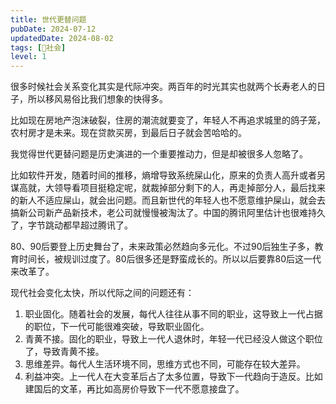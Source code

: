 ```yaml
---
title: 世代更替问题
pubDate: 2024-07-12
updatedDate: 2024-08-02
tags: [👫社会]
level: 1
---
```


很多时候社会关系变化其实是代际冲突。两百年的时光其实也就两个长寿老人的日子，所以移风易俗比我们想象的快得多。

比如现在房地产泡沫破裂，住房的潮流就要变了，年轻人不再追求城里的鸽子笼，农村房才是未来。现在贷款买房，到最后日子就会苦哈哈的。

我觉得世代更替问题是历史演进的一个重要推动力，但是却被很多人忽略了。

比如软件开发，随着时间的推移，熵增导致系统屎山化，原来的负责人高升或者另谋高就，大领导看项目挺稳定呢，就裁掉部分剩下的人，再走掉部分人，最后找来的新人不适应屎山，就会出问题。而且新世代的年轻人也不愿意维护屎山，就会去搞新公司新产品新技术，老公司就慢慢被淘汰了。中国的腾讯阿里估计也很难持久了，字节跳动都早超过腾讯了。

80、90后要登上历史舞台了，未来政策必然趋向多元化。不过90后独生子多，教育时间长，被规训过度了。80后很多还是野蛮成长的。所以以后要靠80后这一代来改革了。

现代社会变化太快，所以代际之间的问题还有：

1. 职业固化。随着社会的发展，每代人往往从事不同的职业，这导致上一代占据的职位，下一代可能很难突破，导致职业固化。
2. 青黄不接。固化的职业，导致上一代人退休时，年轻一代已经没人做这个职位了，导致青黄不接。
3. 思维差异。每代人生活环境不同，思维方式也不同，可能存在较大差异。
4. 利益冲突。上一代人在大变革后占了太多位置，导致下一代趋向于造反。比如建国后的文革，再比如高房价导致下一代不愿意接盘了。
